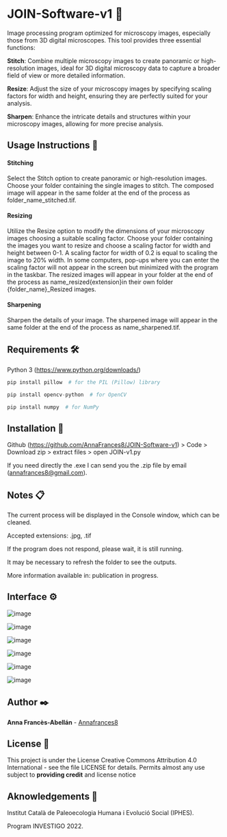 # JOIN-Software-v1 🔬

Image processing program optimized for microscopy images, especially those from 3D digital microscopes. This tool provides three essential functions:

**Stitch**: Combine multiple microscopy images to create panoramic or high-resolution images, ideal for 3D digital microscopy data to capture a broader field of view or more detailed information.

**Resize**: Adjust the size of your microscopy images by specifying scaling factors for width and height, ensuring they are perfectly suited for your analysis.

**Sharpen**: Enhance the intricate details and structures within your microscopy images, allowing for more precise analysis.

## Usage Instructions 🚀
#### Stitching
Select the Stitch option to create panoramic or high-resolution images.
Choose your folder containing the single images to stitch. The composed image will appear in the same folder at the end of the process as folder_name_stitched.tif.

#### Resizing
Utilize the Resize option to modify the dimensions of your microscopy images choosing a suitable scaling factor. Choose your folder containing the images you want to resize and choose a scaling factor for width and height between 0-1. A scaling factor for width of 0.2 is equal to scaling the image to 20% width. In some computers, pop-ups where you can enter the scaling factor will not appear in the screen but minimized with the program in the taskbar. The resized images will appear in your folder at the end of the process as name_resized{extension}in their own folder {folder_name}_Resized images.

#### Sharpening
Sharpen the details of your image. The sharpened image will appear in the same folder at the end of the process as name_sharpened.tif.


## Requirements 🛠️
Python 3 (https://www.python.org/downloads/)

``` python
pip install pillow  # for the PIL (Pillow) library
```
``` python
pip install opencv-python  # for OpenCV
```
``` python
pip install numpy  # for NumPy
```


## Installation 🔧
Github (https://github.com/AnnaFrances8/JOIN-Software-v1) > Code > Download zip > extract files > open JOIN-v1.py

If you need directly the .exe I can send you the .zip file by email (annafrances8@gmail.com).

## Notes 📋
The current process will be displayed in the Console window, which can be cleaned. 

Accepted extensions: .jpg, .tif

If the program does not respond, please wait, it is still running.

It may be necessary to refresh the folder to see the outputs.

More information available in: publication in progress.

## Interface ⚙️

![image](https://github.com/AnnaFrances8/JOIN-Software-v1/assets/141737377/5ae0e138-0be7-4b29-a465-3d49dfbce835)

![image](https://github.com/AnnaFrances8/JOIN-Software-v1/assets/141737377/ebbe743c-1052-4b1b-bd1c-fa4dbf495c65)

![image](https://github.com/AnnaFrances8/JOIN-Software-v1/assets/141737377/a3275102-12a7-4f18-8d73-163c05714779)

![image](https://github.com/AnnaFrances8/JOIN-Software-v1/assets/141737377/d1283134-ceae-4c82-88f8-0d3e664ca2e4)

![image](https://github.com/AnnaFrances8/JOIN-Software-v1/assets/141737377/b00e062f-e088-42ef-8a67-bca024d57e97)

![image](https://github.com/AnnaFrances8/JOIN-Software-v1/assets/141737377/f7d9cfd7-08af-4cef-9229-79bd41eaa5c7)


## Author ✒️

**Anna Francès-Abellán** - [Annafrances8](https://github.com/AnnaFrances8)


## License 📄

This project is under the License Creative Commons Attribution 4.0 International - see the file LICENSE for details.
Permits almost any use subject to **providing credit** and license notice

## Aknowledgements 🎁

Institut Català de Paleoecologia Humana i Evolució Social (IPHES).

Program INVESTIGO 2022.



